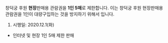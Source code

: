 창덕궁 후원 **현장**판매용 관람권을 **1인 5매**로 제한합니다. 이는 창덕궁 후원 현장판매용 관람권을 1인이 대량구입하는 것을 방지하기 위해서 입니다.
1. 시행일: 2020.12.1(화)
* 인터넷 및 현장 1인 5매 제한 판매